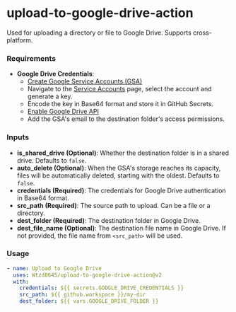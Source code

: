# upload-to-google-drive-action
Used for uploading a directory or file to Google Drive. Supports cross-platform.

### Requirements
- **Google Drive Credentials**:
  - [Create Google Service Accounts (GSA)](https://cloud.google.com/iam/docs/service-accounts-create)
  - Navigate to the [Service Accounts](https://console.cloud.google.com/iam-admin/serviceaccounts) page, select the account and generate a key.
  - Encode the key in Base64 format and store it in GitHub Secrets.
  - [Enable Google Drive API](https://console.cloud.google.com/apis/api/drive.googleapis.com)
  - Add the GSA's email to the destination folder's access permissions.

### Inputs
- **is_shared_drive (Optional)**: Whether the destination folder is in a shared drive. Defaults to ```false```.
- **auto_delete (Optional)**: When the GSA's storage reaches its capacity, files will be automatically deleted, starting with the oldest. Defaults to ```false```.
- **credentials (Required)**: The credentials for Google Drive authentication in Base64 format.
- **src_path (Required)**: The source path to upload. Can be a file or a directory.
- **dest_folder (Required)**: The destination folder in Google Drive.
- **dest_file_name (Optional)**: The destination file name in Google Drive. If not provided, the file name from ```<src_path>``` will be used.

### Usage
```yaml
- name: Upload to Google Drive
  uses: Wtzd8645/upload-to-google-drive-action@v2
  with:
    credentials: ${{ secrets.GOOGLE_DRIVE_CREDENTIALS }}
    src_path: ${{ github.workspace }}/my-dir
    dest_folder: ${{ vars.GOOGLE_DRIVE_FOLDER }}
```